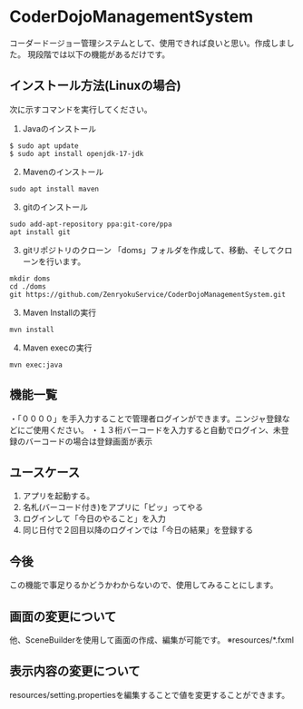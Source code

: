 # CoderDojoManagementSystem
コーダードージョー管理システムとして、使用できれば良いと思い。作成しました。
現段階では以下の機能があるだけです。

## インストール方法(Linuxの場合)
次に示すコマンドを実行してください。
1. Javaのインストール
```
$ sudo apt update
$ sudo apt install openjdk-17-jdk
```
2. Mavenのインストール
```
sudo apt install maven 
```
3. gitのインストール
```
sudo add-apt-repository ppa:git-core/ppa
apt install git
```
3. gitリポジトリのクローン
「doms」フォルダを作成して、移動、そしてクローンを行います。
```
mkdir doms
cd ./doms
git https://github.com/ZenryokuService/CoderDojoManagementSystem.git
```

3. Maven Installの実行
```
mvn install
```
4. Maven execの実行
```
mvn exec:java
```
   
## 機能一覧
・「００００」を手入力することで管理者ログインができます。ニンジャ登録などにご使用ください。
・１３桁バーコードを入力すると自動でログイン、未登録のバーコードの場合は登録画面が表示

## ユースケース

1. アプリを起動する。
2. 名札(バーコード付き)をアプリに「ピッ」ってやる
3. ログインして「今日のやること」を入力
4. 同じ日付で２回目以降のログインでは「今日の結果」を登録する

## 今後
この機能で事足りるかどうかわからないので、使用してみることにします。

## 画面の変更について
他、SceneBuilderを使用して画面の作成、編集が可能です。
※resources/*.fxml

## 表示内容の変更について
resources/setting.propertiesを編集することで値を変更することができます。
